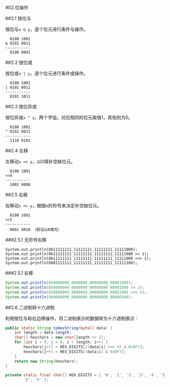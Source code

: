 #02.位操作

##2.1 按位与

按位与`x & y`，逐个位元进行条件与操作。

```
  0100 1001
& 0101 0011
-----------
  0100 0001
```

##2.2 按位或

按位或`x | y`，逐个位元进行条件或操作。


```
  0100 1001
| 0101 0011
-----------
  0101 1011
```

##2.3 按位异或

按位异或`x ^ y`，两个字组，对应相同的位元取值1，其他则为0。

```
  0100 1001
^ 0101 0011
-----------
  1110 0101
```

##2.4 左移

左移动`x << y`，以0填补空缺位元。

```
  0100 1001
<<4 
-----------
  1001 0000
```

##2.5 右移

右移动`x >> y`，根据x的符号来决定补空缺位元。

```
  0100 1001
>>2 
-----------
  0001 0010 （假设以0填充）
```

###2.5.1 无符号右移

```
System.out.println(0b11111111_11111111_11111111_11111000);
System.out.println(0b11111111_11111111_11111111_11111000 >> 1);
System.out.println(0b11111111_11111111_11111111_11111000 >>> 1);
System.out.println(0b01111111_11111111_11111111_11111100);
```

###2.5.1 右移

```Java
System.out.println(0b0000000_0000000_00000000_00001000);
System.out.println(0b0000000_0000000_00000000_00001000 >> 1);
System.out.println(0b0000000_0000000_00000000_00001000 >>> 1);
System.out.println(0b0000000_0000000_00000000_00000100);
```

##2.6 二进制转十六进制

利用按位与和右边移操作，将二进制表示的数据转为十六进制表示：

```Java
public static String toHexString(byte[] data) {
	int length = data.length;
	char[] hexchars = new char[length << 2];
	for (int i = 0, j = 0; i < length; i++) {
		hexchars[j++] = HEX_DIGITS[((data[i] >>> 4) & 0x0F)];
		hexchars[j++] = HEX_DIGITS[(data[i] & 0x0F)];
	}
	return new String(hexchars);
}

private static final char[] HEX_DIGITS = { '0', '1', '2', '3', '4', '5', '6', '7', '8', '9', 'A', 'B', 'C', 'D',
		'E', 'F' };
```